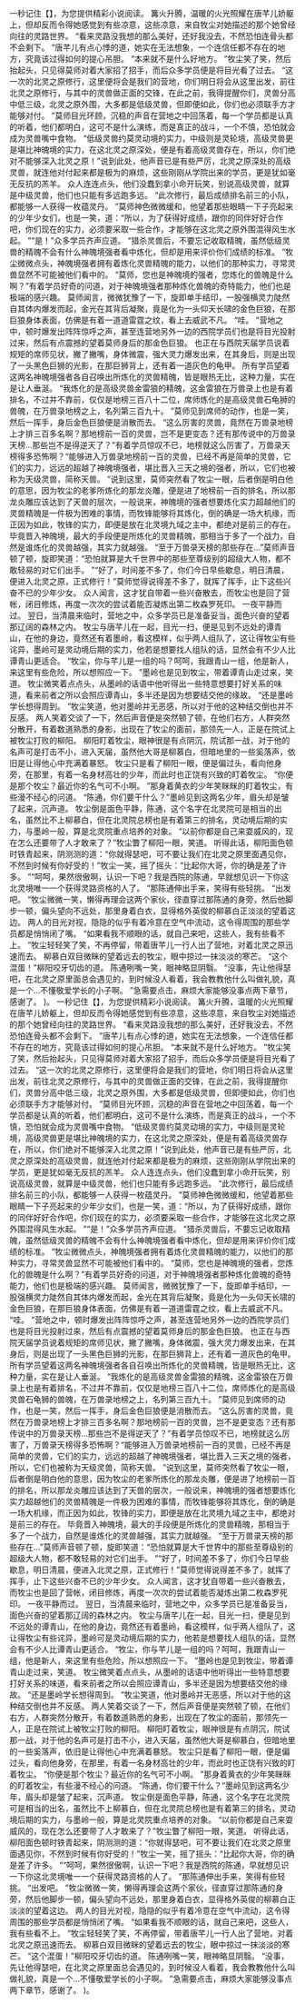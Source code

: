 一秒记住【】，为您提供精彩小说阅读。
篝火升腾，温暖的火光照耀在唐芊儿娇躯上，但却反而令得她感觉到有些凉意，这些凉意，来自牧尘对她描述的那个她曾经向往的灵路世界。
“看来灵路没我想的那么美好，还好我没去，不然恐怕连骨头都不会剩下。
”唐芊儿有点心悸的道，她实在无法想象，一个连信任都不存在的地方，究竟该过得如何的提心吊胆。
“本来就不是什么好地方。
”牧尘笑了笑，然后抬起头，只见得莫师对着大家招了招手，而后众多学员便是将目光看了过去。
“这一次的北灵之原修行，这里便将会是我们的营地，你们明日将会从这里出发，前往北灵之原修行，与其中的灵兽做正面的交锋，在此之前，我得提醒你们，灵兽分高中低三级，北灵之原外围，大多都是低级灵兽，但即便如此，你们也必须联手方才能够对付。
”莫师目光环顾，沉稳的声音在营地之中回荡着，每一个学员都是认真的听着，他们都明白，这可不是什么演练，而是真正的战斗，一个不慎，恐怕就会成为灵兽嘴中食物。
“低级灵兽约莫灵动境的实力，中级则是灵轮境，高级灵兽更是堪比神魄境的实力，在这北灵之原深处，便是有着高级灵兽存在，所以，你们绝对不能够深入北灵之原！”说到此处，他声音已是有些严厉，北灵之原深处的高级灵兽，就连他对付起来都是极为的麻烦，这些刚刚从学院出来的学员，更是犹如毫无反抗的羔羊。
众人连连点头，他们没蠢到拿小命开玩笑，别说高级灵兽，就算是中级灵兽，他们也只能有多远跑多远。
“此次修行，最后成绩排名前三的小队，都能够一人获得一枚蕴灵丹。
”莫师神色微微缓和，他望着那些眼睛一下子亮起来的少年少女们，也是一笑，道：“所以，为了获得好成绩，跟你的同伴好好合作吧，你们现在的实力，必须要采取一些合作，才能够在这北灵之原外围混得风生水起。
”“是！”众多学员齐声应道。
“猎杀灵兽后，不要忘记收取精魄，虽然低级灵兽的精魄不会有什么神魄境强者看中炼化，但却是用来评价你们成绩的标准。
”牧尘微微点头，神魄境强者拥有着炼化灵兽精魄的能力，以他们的那种实力，寻常灵兽显然不可能被他们看中的。
“莫师，您也是神魄境的强者，您炼化的兽魄是什么啊？”有着学员好奇的问道，对于神魄境强者那种炼化兽魄的奇特能力，他们也是极端的感兴趣。
莫师闻言，微微犹豫了一下，旋即单手结印，一股强横灵力陡然自其体内爆发而起，金光在其背后凝聚，竟是化为一头仰天长啸的金色巨狼，在那巨狼身体表面，仿佛是有着一道道雷霆之纹，看上去威武不凡。
“哇。
”营地之中，顿时爆发出阵阵惊呼之声，甚至连营地另外一边的西院学员们也是将目光投射过来，然后有点震撼的望着莫师身后的那金色巨狼。
也正在与西院天届学员说着规矩的席师见状，撇了撇嘴，身体微震，强大灵力爆发出来，在其身后，则是出现了一头黑色巨狮的光影，在那巨狮背上，还有着一道灰色的龟甲。
所有学员望着这两名神魄境强者各自召唤出所炼化的灵兽精魄，皆是眼热无比，这种力量，实在是让人垂涎。
“我炼化的是高级灵兽金雷狼的精魄，这金雷狼在万兽录上也是有着排名，不过并不靠前，仅仅是地榜三百八十二位，席师炼化的是高级灵兽石龟狮的兽魄，在万兽录地榜之上，名列第三百九十。
”莫师见到席师的动作，也是一笑，然后一挥手，身后金色巨狼便是消散而去。
“这么厉害的灵兽，竟然在万兽录地榜上才排三百多名啊？那地榜前一百的灵兽，岂不是更变态？还有那传说中的万兽录天榜...那些岂不是得逆天了？”有着学员惊叹不已，地榜就这么厉害了，万兽录天榜得多恐怖啊？“能够进入万兽录地榜前一百的灵兽，已经不再是简单的灵兽，它们的实力，远远的超越了神魄境强者，堪比晋入三天之境的强者，所以，它们也被称为天级灵兽，简称天兽。
”说到这里，莫师突然看了牧尘一眼，后者倒是明白他的意思，因为牧尘的老爹所炼化的那龙炎雕，便是进了地榜前一百的排名，所以那龙炎雕应该达到了天兽的层次，一般说来，神魄境的强者想要炼化实力超越他们的灵兽精魄是一件极为困难的事情，而牧锋能够将其炼化，倒的确是一场大机缘，而正因为如此，牧锋的实力，即便是放在北灵境九域之主中，都绝对是前三的存在。
毕竟晋入神魄境，最大的手段便是所炼化的灵兽精魄，那相当于多了一个战力，自然是谁炼化的灵兽越强，其实力就越强。
“至于万兽录天榜的那些存在...”莫师声音顿了顿，旋即笑道：“恐怕就算是大千世界中的那些至尊级别的超级大人物，都不敢轻易的对它们出手。
”“好了，时间差不多了，你们今日早些歇息，明日清晨，便进入北灵之原，正式修行！”莫师觉得说得差不多了，就挥了挥手，止下这些兴奋不已的少年少女。
众人闻言，这才犹自带着一些兴奋散去，而牧尘也是回了营帐，闭目修炼，再度一次次的尝试着能否凝炼出第二枚森罗死印。
一夜平静而过。
翌日，当清晨来临时，营地之中，众多学员已是准备妥当，面色兴奋的望着那辽阔的森林之内。
牧尘与唐芊儿在一起，目光一扫，便是见到不远处的谭青山，在他的身边，竟然还有着墨岭，看这模样，似乎两人组队了，这让得牧尘有些诧异，墨岭可是灵动境后期的实力，他若是想要找人组队的话，显然会有不少人比谭青山更适合。
“牧尘，你与芊儿是一组的吗？呵呵，我跟青山一组，他是新人，来这里有些危险，所以想照应一下。
”墨岭也是见到牧尘，带着谭青山走过来，笑道。
牧尘微笑着点点头，从墨岭的话语中他听得出一些特意想要打好关系的味道，看来前者之所以会照应谭青山，多半还是因为想要结交他的缘故。
“还是墨岭学长想得周到。
”牧尘笑道，他对墨岭并无恶感，所以对于他的这种结交倒也并不反感。
两人笑着交谈了一下，然后声音便是突然顿了顿，在他们右方，人群突然分散开，有着数道熟悉的身影，出现在了牧尘的面前，那领先一人，正是在院试上被牧尘打败的柳阳。
柳阳盯着牧尘，眼神很是有点阴沉，院试那一战，对于他的名声可是打击不小，进入天届，虽然他大哥是柳慕白，但暗地里的一些奚落声，依旧是让得他心中充满着暴怒。
牧尘只是看了柳阳一眼，便是偏过头，看向他身旁，在那里，有着一名身材高壮的少年，而此时也正饶有兴致的盯着牧尘。
“你便是那个牧尘？最近你的名气可不小啊。
”那身着黄衣的少年笑眯眯的盯着牧尘，有些漫不经心的问道。
“陈通，你们要干什么？”墨岭见到这两名少年，眉头却是皱了起来，沉声道。
牧尘倒是面色平静，陈通，这个名字在北灵院可是相当的出名，虽然比不上柳慕白，但在北灵院总榜也是有着第三的排名，灵动境后期的实力，与墨岭一般，算是北灵院重点培养的对象。
“以前你都是自己来耍威风的，现在怎么还要带了人才敢来了？”牧尘瞥了柳阳一眼，笑道。
听得此话，柳阳面色顿时铁青起来，阴测测的道：“你就得瑟吧，可不要让我们在北灵之原里面遇见你，不然到时候有你好受的！”牧尘一笑，摇了摇头：“比起你大哥，你的确是差了许多。
”“呵呵，果然很傲啊，认识一下吧？我是西院的陈通，早就想见识一下你这北灵境唯一一个获得灵路资格的人了。
”那陈通伸出手来，笑得有些轻挑。
“出发吧。
”牧尘微微一笑，懒得再理会这两个家伙，径直穿过那陈通的身旁，然后他脚步一顿，偏头望向不远处，那里身着白衣，显得格外英俊的柳慕白正淡淡的望着这边。
两人的目光对视，隐隐的似乎有着冷意在空气中流动，这令得周围的那些学员都是悄悄闭了嘴。
“如果看我不顺眼的话，就自己来吧，这些人，我有些看不上。
”牧尘轻轻笑了笑，不再停留，带着唐芊儿一行人出了营地，对着北灵之原迅速而去。
柳慕白双目微眯的望着远去的牧尘，眼中掠过一抹淡淡的寒芒。
“这个混蛋！”柳阳咬牙切齿的道。
陈通咧嘴一笑，眼神略显阴翳。
“没事，先让他得瑟吧，在北灵之原里面总会遇见的，到时候没人看着，我会教教他什么叫做礼貌，真是一个...不懂敬爱学长的小子啊。
”急需要点击，麻烦大家能够没事点两下章节，感谢了。
)。
一秒记住【】，为您提供精彩小说阅读。
篝火升腾，温暖的火光照耀在唐芊儿娇躯上，但却反而令得她感觉到有些凉意，这些凉意，来自牧尘对她描述的那个她曾经向往的灵路世界。
“看来灵路没我想的那么美好，还好我没去，不然恐怕连骨头都不会剩下。
”唐芊儿有点心悸的道，她实在无法想象，一个连信任都不存在的地方，究竟该过得如何的提心吊胆。
“本来就不是什么好地方。
”牧尘笑了笑，然后抬起头，只见得莫师对着大家招了招手，而后众多学员便是将目光看了过去。
“这一次的北灵之原修行，这里便将会是我们的营地，你们明日将会从这里出发，前往北灵之原修行，与其中的灵兽做正面的交锋，在此之前，我得提醒你们，灵兽分高中低三级，北灵之原外围，大多都是低级灵兽，但即便如此，你们也必须联手方才能够对付。
”莫师目光环顾，沉稳的声音在营地之中回荡着，每一个学员都是认真的听着，他们都明白，这可不是什么演练，而是真正的战斗，一个不慎，恐怕就会成为灵兽嘴中食物。
“低级灵兽约莫灵动境的实力，中级则是灵轮境，高级灵兽更是堪比神魄境的实力，在这北灵之原深处，便是有着高级灵兽存在，所以，你们绝对不能够深入北灵之原！”说到此处，他声音已是有些严厉，北灵之原深处的高级灵兽，就连他对付起来都是极为的麻烦，这些刚刚从学院出来的学员，更是犹如毫无反抗的羔羊。
众人连连点头，他们没蠢到拿小命开玩笑，别说高级灵兽，就算是中级灵兽，他们也只能有多远跑多远。
“此次修行，最后成绩排名前三的小队，都能够一人获得一枚蕴灵丹。
”莫师神色微微缓和，他望着那些眼睛一下子亮起来的少年少女们，也是一笑，道：“所以，为了获得好成绩，跟你的同伴好好合作吧，你们现在的实力，必须要采取一些合作，才能够在这北灵之原外围混得风生水起。
”“是！”众多学员齐声应道。
“猎杀灵兽后，不要忘记收取精魄，虽然低级灵兽的精魄不会有什么神魄境强者看中炼化，但却是用来评价你们成绩的标准。
”牧尘微微点头，神魄境强者拥有着炼化灵兽精魄的能力，以他们的那种实力，寻常灵兽显然不可能被他们看中的。
“莫师，您也是神魄境的强者，您炼化的兽魄是什么啊？”有着学员好奇的问道，对于神魄境强者那种炼化兽魄的奇特能力，他们也是极端的感兴趣。
莫师闻言，微微犹豫了一下，旋即单手结印，一股强横灵力陡然自其体内爆发而起，金光在其背后凝聚，竟是化为一头仰天长啸的金色巨狼，在那巨狼身体表面，仿佛是有着一道道雷霆之纹，看上去威武不凡。
“哇。
”营地之中，顿时爆发出阵阵惊呼之声，甚至连营地另外一边的西院学员们也是将目光投射过来，然后有点震撼的望着莫师身后的那金色巨狼。
也正在与西院天届学员说着规矩的席师见状，撇了撇嘴，身体微震，强大灵力爆发出来，在其身后，则是出现了一头黑色巨狮的光影，在那巨狮背上，还有着一道灰色的龟甲。
所有学员望着这两名神魄境强者各自召唤出所炼化的灵兽精魄，皆是眼热无比，这种力量，实在是让人垂涎。
“我炼化的是高级灵兽金雷狼的精魄，这金雷狼在万兽录上也是有着排名，不过并不靠前，仅仅是地榜三百八十二位，席师炼化的是高级灵兽石龟狮的兽魄，在万兽录地榜之上，名列第三百九十。
”莫师见到席师的动作，也是一笑，然后一挥手，身后金色巨狼便是消散而去。
“这么厉害的灵兽，竟然在万兽录地榜上才排三百多名啊？那地榜前一百的灵兽，岂不是更变态？还有那传说中的万兽录天榜...那些岂不是得逆天了？”有着学员惊叹不已，地榜就这么厉害了，万兽录天榜得多恐怖啊？“能够进入万兽录地榜前一百的灵兽，已经不再是简单的灵兽，它们的实力，远远的超越了神魄境强者，堪比晋入三天之境的强者，所以，它们也被称为天级灵兽，简称天兽。
”说到这里，莫师突然看了牧尘一眼，后者倒是明白他的意思，因为牧尘的老爹所炼化的那龙炎雕，便是进了地榜前一百的排名，所以那龙炎雕应该达到了天兽的层次，一般说来，神魄境的强者想要炼化实力超越他们的灵兽精魄是一件极为困难的事情，而牧锋能够将其炼化，倒的确是一场大机缘，而正因为如此，牧锋的实力，即便是放在北灵境九域之主中，都绝对是前三的存在。
毕竟晋入神魄境，最大的手段便是所炼化的灵兽精魄，那相当于多了一个战力，自然是谁炼化的灵兽越强，其实力就越强。
“至于万兽录天榜的那些存在...”莫师声音顿了顿，旋即笑道：“恐怕就算是大千世界中的那些至尊级别的超级大人物，都不敢轻易的对它们出手。
”“好了，时间差不多了，你们今日早些歇息，明日清晨，便进入北灵之原，正式修行！”莫师觉得说得差不多了，就挥了挥手，止下这些兴奋不已的少年少女。
众人闻言，这才犹自带着一些兴奋散去，而牧尘也是回了营帐，闭目修炼，再度一次次的尝试着能否凝炼出第二枚森罗死印。
一夜平静而过。
翌日，当清晨来临时，营地之中，众多学员已是准备妥当，面色兴奋的望着那辽阔的森林之内。
牧尘与唐芊儿在一起，目光一扫，便是见到不远处的谭青山，在他的身边，竟然还有着墨岭，看这模样，似乎两人组队了，这让得牧尘有些诧异，墨岭可是灵动境后期的实力，他若是想要找人组队的话，显然会有不少人比谭青山更适合。
“牧尘，你与芊儿是一组的吗？呵呵，我跟青山一组，他是新人，来这里有些危险，所以想照应一下。
”墨岭也是见到牧尘，带着谭青山走过来，笑道。
牧尘微笑着点点头，从墨岭的话语中他听得出一些特意想要打好关系的味道，看来前者之所以会照应谭青山，多半还是因为想要结交他的缘故。
“还是墨岭学长想得周到。
”牧尘笑道，他对墨岭并无恶感，所以对于他的这种结交倒也并不反感。
两人笑着交谈了一下，然后声音便是突然顿了顿，在他们右方，人群突然分散开，有着数道熟悉的身影，出现在了牧尘的面前，那领先一人，正是在院试上被牧尘打败的柳阳。
柳阳盯着牧尘，眼神很是有点阴沉，院试那一战，对于他的名声可是打击不小，进入天届，虽然他大哥是柳慕白，但暗地里的一些奚落声，依旧是让得他心中充满着暴怒。
牧尘只是看了柳阳一眼，便是偏过头，看向他身旁，在那里，有着一名身材高壮的少年，而此时也正饶有兴致的盯着牧尘。
“你便是那个牧尘？最近你的名气可不小啊。
”那身着黄衣的少年笑眯眯的盯着牧尘，有些漫不经心的问道。
“陈通，你们要干什么？”墨岭见到这两名少年，眉头却是皱了起来，沉声道。
牧尘倒是面色平静，陈通，这个名字在北灵院可是相当的出名，虽然比不上柳慕白，但在北灵院总榜也是有着第三的排名，灵动境后期的实力，与墨岭一般，算是北灵院重点培养的对象。
“以前你都是自己来耍威风的，现在怎么还要带了人才敢来了？”牧尘瞥了柳阳一眼，笑道。
听得此话，柳阳面色顿时铁青起来，阴测测的道：“你就得瑟吧，可不要让我们在北灵之原里面遇见你，不然到时候有你好受的！”牧尘一笑，摇了摇头：“比起你大哥，你的确是差了许多。
”“呵呵，果然很傲啊，认识一下吧？我是西院的陈通，早就想见识一下你这北灵境唯一一个获得灵路资格的人了。
”那陈通伸出手来，笑得有些轻挑。
“出发吧。
”牧尘微微一笑，懒得再理会这两个家伙，径直穿过那陈通的身旁，然后他脚步一顿，偏头望向不远处，那里身着白衣，显得格外英俊的柳慕白正淡淡的望着这边。
两人的目光对视，隐隐的似乎有着冷意在空气中流动，这令得周围的那些学员都是悄悄闭了嘴。
“如果看我不顺眼的话，就自己来吧，这些人，我有些看不上。
”牧尘轻轻笑了笑，不再停留，带着唐芊儿一行人出了营地，对着北灵之原迅速而去。
柳慕白双目微眯的望着远去的牧尘，眼中掠过一抹淡淡的寒芒。
“这个混蛋！”柳阳咬牙切齿的道。
陈通咧嘴一笑，眼神略显阴翳。
“没事，先让他得瑟吧，在北灵之原里面总会遇见的，到时候没人看着，我会教教他什么叫做礼貌，真是一个...不懂敬爱学长的小子啊。
”急需要点击，麻烦大家能够没事点两下章节，感谢了。
)。
